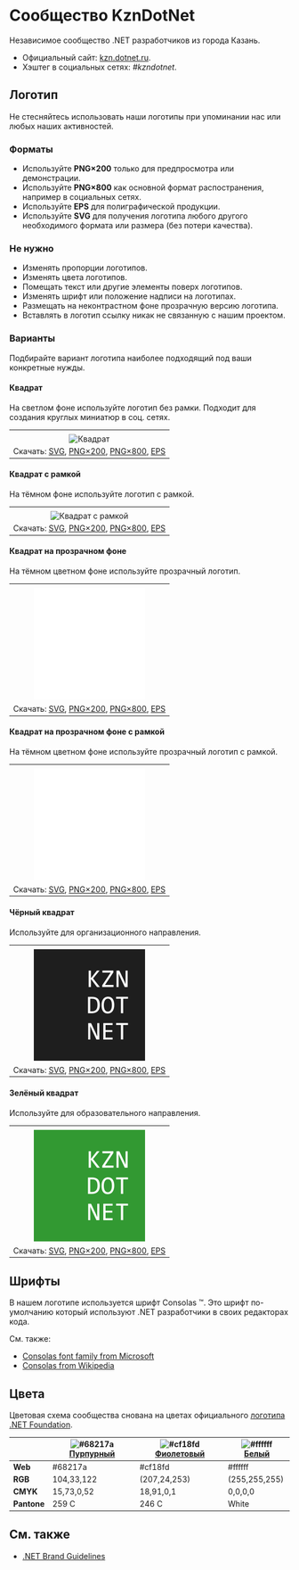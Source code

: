 ﻿# Сообщество KznDotNet

Независимое сообщество .NET разработчиков из города Казань.

- Официальный сайт: [kzn.dotnet.ru](https://kzn.dotnet.ru/).
- Хэштег в социальных сетях: _#kzndotnet_.

## Логотип

Не стесняйтесь использовать наши логотипы при упоминании нас или любых наших активностей.

### Форматы

- Используйте **PNG×200** только для предпросмотра или демонстрации.
- Используйте **PNG×800** как основной формат распостранения, например в социальных сетях.
- Используйте **EPS** для полиграфической продукции.
- Используйте **SVG** для получения логотипа любого другого необходимого формата или размера (без потери качества).

### Не нужно

- Изменять пропорции логотипов.
- Изменять цвета логотипов.
- Помещать текст или другие элементы поверх логотипов.
- Изменять шрифт или положение надписи на логотипах.
- Размещать на неконтрастном фоне прозрачную версию логотипа.
- Вставлять в логотип ссылку никак не связанную с нашим проектом.

### Варианты

Подбирайте вариант логотипа наиболее подходящий под ваши конкретные нужды.

#### Квадрат

На светлом фоне используйте логотип без рамки. Подходит для создания круглых миниатюр в соц. сетях.

|       |
| :---: |
|       |
| ![Квадрат](kzndotnet-logo-squared-200.png) |
| Скачать: [SVG](https://raw.githubusercontent.com/DotNetRu/BrandBook/master/Logo/Kzn/kzndotnet-logo-squared.svg), [PNG×200](https://raw.githubusercontent.com/DotNetRu/BrandBook/master/Logo/Kzn/kzndotnet-logo-squared-200.png), [PNG×800](https://raw.githubusercontent.com/DotNetRu/BrandBook/master/Logo/Kzn/kzndotnet-logo-squared-800.png), [EPS](https://raw.githubusercontent.com/DotNetRu/BrandBook/master/Logo/Kzn/kzndotnet-logo-squared.eps) |

#### Квадрат с рамкой

На тёмном фоне используйте логотип с рамкой.

|       |
| :---: |
|       |
| ![Квадрат с рамкой](kzndotnet-logo-squared-bordered-200.png) |
| Скачать: [SVG](https://raw.githubusercontent.com/DotNetRu/BrandBook/master/Logo/Kzn/kzndotnet-logo-squared-bordered.svg), [PNG×200](https://raw.githubusercontent.com/DotNetRu/BrandBook/master/Logo/Kzn/kzndotnet-logo-squared-bordered-200.png), [PNG×800](https://raw.githubusercontent.com/DotNetRu/BrandBook/master/Logo/Kzn/kzndotnet-logo-squared-bordered-800.png), [EPS](https://raw.githubusercontent.com/DotNetRu/BrandBook/master/Logo/Kzn/kzndotnet-logo-squared-bordered.eps) |

#### Квадрат на прозрачном фоне

На тёмном цветном фоне используйте прозрачный логотип.

|       |
| :---: |
|       |
| ![Квадрат на прозрачном фоне](kzndotnet-logo-squared-white-200.png) |
| Скачать: [SVG](https://raw.githubusercontent.com/DotNetRu/BrandBook/master/Logo/Kzn/kzndotnet-logo-squared-white.svg), [PNG×200](https://raw.githubusercontent.com/DotNetRu/BrandBook/master/Logo/Kzn/kzndotnet-logo-squared-white-200.png), [PNG×800](https://raw.githubusercontent.com/DotNetRu/BrandBook/master/Logo/Kzn/kzndotnet-logo-squared-white-800.png), [EPS](https://raw.githubusercontent.com/DotNetRu/BrandBook/master/Logo/Kzn/kzndotnet-logo-squared-white.eps) |

#### Квадрат на прозрачном фоне с рамкой

На тёмном цветном фоне используйте прозрачный логотип с рамкой.

|       |
| :---: |
|       |
| ![Квадрат на прозрачном фоне с рамкой](kzndotnet-logo-squared-white-bordered-200.png) |
| Скачать: [SVG](https://raw.githubusercontent.com/DotNetRu/BrandBook/master/Logo/Kzn/kzndotnet-logo-squared-white-bordered.svg), [PNG×200](https://raw.githubusercontent.com/DotNetRu/BrandBook/master/Logo/Kzn/kzndotnet-logo-squared-white-bordered-200.png), [PNG×800](https://raw.githubusercontent.com/DotNetRu/BrandBook/master/Logo/Kzn/kzndotnet-logo-squared-white-bordered-800.png), [EPS](https://raw.githubusercontent.com/DotNetRu/BrandBook/master/Logo/Kzn/kzndotnet-logo-squared-white-bordered.eps) |

#### Чёрный квадрат

Используйте для организационного направления.

|       |
| :---: |
|       |
| ![Чёрный квадрат](kzndotnet-logo-squared-black-200.png) |
| Скачать: [SVG](https://raw.githubusercontent.com/DotNetRu/BrandBook/master/Logo/Kzn/kzndotnet-logo-squared-black.svg), [PNG×200](https://raw.githubusercontent.com/DotNetRu/BrandBook/master/Logo/Kzn/kzndotnet-logo-squared-black-200.png), [PNG×800](https://raw.githubusercontent.com/DotNetRu/BrandBook/master/Logo/Kzn/kzndotnet-logo-squared-black-800.png), [EPS](https://raw.githubusercontent.com/DotNetRu/BrandBook/master/Logo/Kzn/kzndotnet-logo-squared-black.eps) |

#### Зелёный квадрат

Используйте для образовательного направления.

|       |
| :---: |
|       |
| ![Зелёный квадрат](kzndotnet-logo-squared-green-200.png) |
| Скачать: [SVG](https://raw.githubusercontent.com/DotNetRu/BrandBook/master/Logo/Kzn/kzndotnet-logo-squared-green.svg), [PNG×200](https://raw.githubusercontent.com/DotNetRu/BrandBook/master/Logo/Kzn/kzndotnet-logo-squared-green-200.png), [PNG×800](https://raw.githubusercontent.com/DotNetRu/BrandBook/master/Logo/Kzn/kzndotnet-logo-squared-green-800.png), [EPS](https://raw.githubusercontent.com/DotNetRu/BrandBook/master/Logo/Kzn/kzndotnet-logo-squared-green.eps) |

## Шрифты

В нашем логотипе используется шрифт Consolas ™. Это шрифт по-умолчанию который используют .NET разработчики в своих редакторах кода.

См. также:

- [Consolas font family from Microsoft](https://docs.microsoft.com/en-us/typography/font-list/consolas)
- [Consolas from Wikipedia](https://en.wikipedia.org/wiki/Consolas)

## Цвета

Цветовая схема сообщества снована на цветах официального [логотипа .NET Foundation](https://github.com/dotnet/swag/tree/master/logo).

|             | ![#68217a](https://placehold.it/15/68217a/ffffff?text=+) [Пурпурный](https://www.color-hex.com/color/68217a) | ![#cf18fd](https://placehold.it/15/cf18fd/ffffff?text=+) [Фиолетовый](https://www.color-hex.com/color/cf18fd) | ![#ffffff](https://placehold.it/15/ffffff/ffffff?text=+) [Белый](https://www.color-hex.com/color/ffffff) |
| ----------- | ---------- | ------------ | ------------- |
| **Web**     | #68217a    | #cf18fd      | #ffffff       |
| **RGB**     | 104,33,122 | (207,24,253) | (255,255,255) |
| **CMYK**    | 15,73,0,52 | 18,91,0,1    | 0,0,0,0       |
| **Pantone** | 259 C      | 246 C        | White         |

## См. также

- [.NET Brand Guidelines](https://github.com/dotnet/brand)

